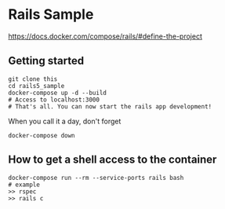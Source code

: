 # Rails Sample
https://docs.docker.com/compose/rails/#define-the-project

## Getting started
```
git clone this
cd rails5_sample
docker-compose up -d --build
# Access to localhost:3000
# That's all. You can now start the rails app development!
```

When you call it a day, don't forget
```
docker-compose down
```

## How to get a shell access to the container
```
docker-compose run --rm --service-ports rails bash
# example
>> rspec
>> rails c
```
